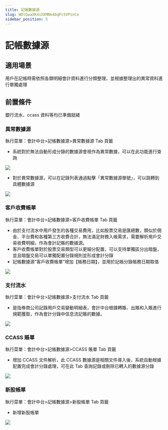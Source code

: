 ```yaml
---
title: 記帳數據源
slug: WDlGwaXK4iXkMNk4bqPcSVPsnCe
sidebar_position: 5
---
```



# 記帳數據源

## 適用場景 

用戶在記帳時需依照各類明細會計資料進行分類整理，並根據整理出的異常資料進行單獨處理

## 前置條件 

銀行流水、ccass 資料等均已準備就緒

### 異常數據源

執行菜單：會計中台&gt;記帳數據源&gt;異常數據源 Tab 頁籤

- 系統對於無法自動形成分錄的數據源會視作為異常數據，可以在此功能進行查詢

<img src="/assets/LASEbmUmHoYtcxxlTANcLVd5n8e.png" src-width="3240" src-height="1576" align="center"/>

- 對於異常數據源，可以在記錄列表通過點擊「異常數據源單號」，可以跳轉到具體數據源

<img src="/assets/B3yqbZvLloSrt3x09M5cifqmn4J.png" src-width="3240" src-height="1408" align="center"/>

### 客戶收費帳單

執行菜單：會計中台&gt;記帳數據源&gt;客戶收費帳單 Tab 頁籤

- 由於支付流水中用戶發生的各種交易費用，比如股票交易是匯總數，類似於佣金、平台費和各種第三方收費合計，無法滿足財務入帳需求，需要解析用戶交易收費明細，作為會計記賬的數據源。
- 客戶收費帳單對於股票交易類型可以更細分配置，可以支持單獨區分出暗盤，並且暗盤交易可以單獨配置分錄規則並形成會計分錄
- 記帳數據源“客戶收費帳單”增加【帳務日期】，並用於記帳分錄帳務日期取值

<img src="/assets/Wrrib0RFaoSzrJx38uWc8KFInFf.png" src-width="3206" src-height="1502" align="center"/>

### 支付流水

執行菜單：會計中台&gt;記帳數據源&gt;支付流水 Tab 頁籤

- 是指券商公司記錄用戶交易變動明細表，會計中台根據轉賬、出賬和入賬進行規範獲取，作為會計分錄中信息流記賬的數據。

<img src="/assets/NfhUb89shodkQAxKkFwcDYo6nnh.png" src-width="3230" src-height="1502" align="center"/>

### CCASS 賬單

執行菜單：會計中台&gt;記帳數據源&gt;CCASS 賬單 Tab 頁籤

- 增加 CCASS 文件解析，此 CCASS 數據源是相關文件導入後，系統自動根據配置完成會計分錄處理，可在此 Tab 查詢記錄或刪除已轉入的數據源分錄

<img src="/assets/DQOZbLdcWodpPixN6FGc1fkhnKh.png" src-width="3240" src-height="1478" align="center"/>

### 新股帳單

執行菜單：會計中台&gt;記帳數據源&gt;新股帳單 Tab 頁籤

- 新增新股帳單

<img src="/assets/OYWsba3uzocLHcxVUrCcgXgjnhh.png" src-width="3262" src-height="1120" align="center"/>

